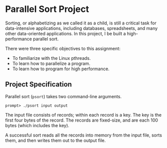 
# Parallel Sort Project

Sorting, or alphabetizing as we called it as a child, is still a
critical task for data-intensive applications, including databases,
spreadsheets, and many other data-oriented applications. In this
project, I be built a high-performance parallel sort. 

There were three specific objectives to this assignment:

* To familiarize with the Linux pthreads.
* To learn how to parallelize a program.
* To learn how to program for high performance.


## Project Specification

Parallel sort (`psort`) takes two command-line arguments.

```
prompt> ./psort input output
```

The input file consists of records; within each record is a
key. The key is the first four bytes of the record. The records are
fixed-size, and are each 100 bytes (which includes the key).

A successful sort reads all the records into memory from the input
file, sorts them, and then writes them out to the output file.